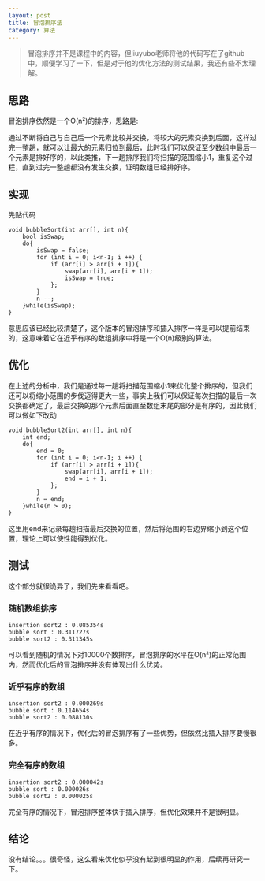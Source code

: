 ```yaml
---
layout: post
title: 冒泡排序法
category: 算法
---
```


> 冒泡排序并不是课程中的内容，但liuyubo老师将他的代码写在了github中，顺便学习了一下，但是对于他的优化方法的测试结果，我还有些不太理解。

## 思路

冒泡排序依然是一个O(n²)的排序，思路是:

通过不断将自己与自己后一个元素比较并交换，将较大的元素交换到后面，这样过完一整趟，就可以让最大的元素归位到最后，此时我们可以保证至少数组中最后一个元素是排好序的，以此类推，下一趟排序我们将扫描的范围缩小1，重复这个过程，直到过完一整趟都没有发生交换，证明数组已经排好序。

## 实现

先贴代码

```
void bubbleSort(int arr[], int n){
    bool isSwap;
    do{
        isSwap = false;
        for (int i = 0; i<n-1; i ++) {
            if (arr[i] > arr[i + 1]){
                swap(arr[i], arr[i + 1]);
                isSwap = true;
            };
        }
        n --;
    }while(isSwap);
}
```

意思应该已经比较清楚了，这个版本的冒泡排序和插入排序一样是可以提前结束的，这意味着它在近乎有序的数组排序中将是一个O(n)级别的算法。

## 优化

在上述的分析中，我们是通过每一趟将扫描范围缩小1来优化整个排序的，但我们还可以将缩小范围的步伐迈得更大一些，事实上我们可以保证每次扫描的最后一次交换都确定了，最后交换的那个元素后面直至数组末尾的部分是有序的，因此我们可以做如下改动
```
void bubbleSort2(int arr[], int n){
    int end;
    do{
        end = 0;
        for (int i = 0; i<n-1; i ++) {
            if (arr[i] > arr[i + 1]){
                swap(arr[i], arr[i + 1]);
                end = i + 1;
            };
        }
        n = end;
    }while(n > 0);
}
```
这里用end来记录每趟扫描最后交换的位置，然后将范围的右边界缩小到这个位置，理论上可以使性能得到优化。

## 测试

这个部分就很诡异了，我们先来看看吧。

### 随机数组排序

```
insertion sort2 : 0.085354s
bubble sort : 0.311727s
bubble sort2 : 0.311345s
```

可以看到随机的情况下对10000个数排序，冒泡排序的水平在O(n²)的正常范围内，然而优化后的冒泡排序并没有体现出什么优势。

### 近乎有序的数组

```
insertion sort2 : 0.000269s
bubble sort : 0.114654s
bubble sort2 : 0.088130s
```

在近乎有序的情况下，优化后的冒泡排序有了一些优势，但依然比插入排序要慢很多。

### 完全有序的数组

```
insertion sort2 : 0.000042s
bubble sort : 0.000026s
bubble sort2 : 0.000025s
```

完全有序的情况下，冒泡排序整体快于插入排序，但优化效果并不是很明显。

## 结论

没有结论。。。很奇怪，这么看来优化似乎没有起到很明显的作用，后续再研究一下。


